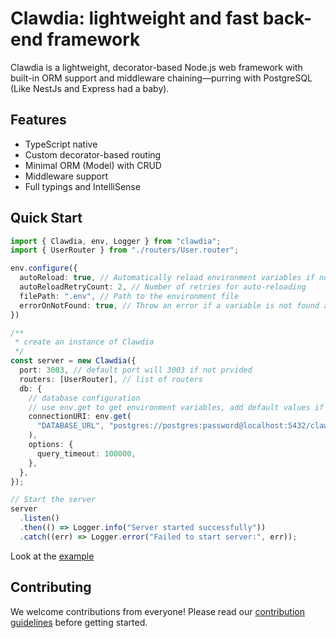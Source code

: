 # Clawdia: lightweight and fast back-end framework

Clawdia is a lightweight, decorator-based Node.js web framework with built-in ORM support and middleware chaining—purring with PostgreSQL (Like NestJs and Express had a baby).

## Features
- TypeScript native
- Custom decorator-based routing
- Minimal ORM (Model) with CRUD
- Middleware support
- Full typings and IntelliSense

## Quick Start

```ts
import { Clawdia, env, Logger } from "clawdia";
import { UserRouter } from "./routers/User.router";

env.configure({
  autoReload: true, // Automatically reload environment variables if not found
  autoReloadRetryCount: 2, // Number of retries for auto-reloading
  filePath: ".env", // Path to the environment file
  errorOnNotFound: true, // Throw an error if a variable is not found after retries
})

/**
 * create an instance of Clawdia
 */
const server = new Clawdia({
  port: 3003, // default port will 3003 if not prvided
  routers: [UserRouter], // list of routers
  db: {
    // database configuration
    // use env.get to get environment variables, add default values if needed
    connectionURI: env.get(
      "DATABASE_URL", "postgres://postgres:password@localhost:5432/clawdia"
    ),
    options: {
      query_timeout: 100000,
    },
  },
});

// Start the server
server
  .listen()
  .then(() => Logger.info("Server started successfully"))
  .catch((err) => Logger.error("Failed to start server:", err));

```

Look at the [example](/src/examples)

## Contributing

We welcome contributions from everyone! Please read our [contribution guidelines](CONTRIBUTING.md) before getting started.
